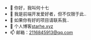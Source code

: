 - 👋 你好，我叫何十七
- 👀 我是前端开发爱好者，但不仅限于此..
- 🌱 如果你有好的项目请联系我..
- 💞️ 个人博客<a href="https://starhe.xyz">starhe.xyz</a>
- 📫 邮箱：2116845913@qq.com

<!---
hzx17/hzx17 is a ✨ special ✨ repository because its `README.md` (this file) appears on your GitHub profile.
You can click the Preview link to take a look at your changes.
--->
